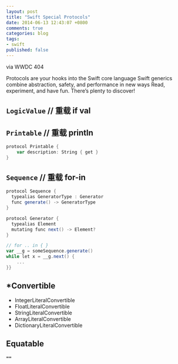```yaml
---
layout: post
title: "Swift Special Protocols"
date: 2014-06-13 12:43:07 +0800
comments: true
categories: blog
tags:
- swift
published: false
---
```


via WWDC 404

Protocols are your hooks into the Swift core language
Swift generics combine abstraction, safety, and performance in new ways
Read, experiment, and have fun. There’s plenty to discover!

## ``LogicValue`` // 重载 if val

## ``Printable`` // 重载 println
```scala
protocol Printable {
    var description: String { get }
}
```

## ``Sequence`` // 重载 for-in

```scala
protocol Sequence {
  typealias GeneratorType : Generator
  func generate() -> GeneratorType
}

protocol Generator {
  typealias Element
  mutating func next() -> Element?
}
```

```scala
// for .. in { }
var __g = someSequence.generate()
while let x = __g.next() {
    ...
}}
```
## *Convertible

- IntegerLiteralConvertible
- FloatLiteralConvertible
- StringLiteralConvertible
- ArrayLiteralConvertible
- DictionaryLiteralConvertible

## Equatable

``==``
